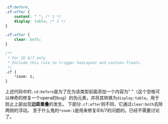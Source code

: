 ```css
.cf:before,
.cf:after {
    content: " "; /* 1 */
    display: table; /* 2 */
}

.cf:after {
    clear: both;
}

/**
 * For IE 6/7 only
 * Include this rule to trigger hasLayout and contain floats.
 */
.cf {
    *zoom: 1;
}
```

上述代码中的`.cd:before`是为了在为该类型前面添加一个内容为" "（这个空格可以神奇的修复一个opera的bug）的伪元素，并将其转换为`display:table`。用于防止上部出现**边距重叠**的发生。
下部分`.cf:after`则不同，它通过`clear:both`去除两侧的浮动。
至于什么鬼的`*zoom:1`是用来修复IE6/7的问题的。已经不需要讨论了。